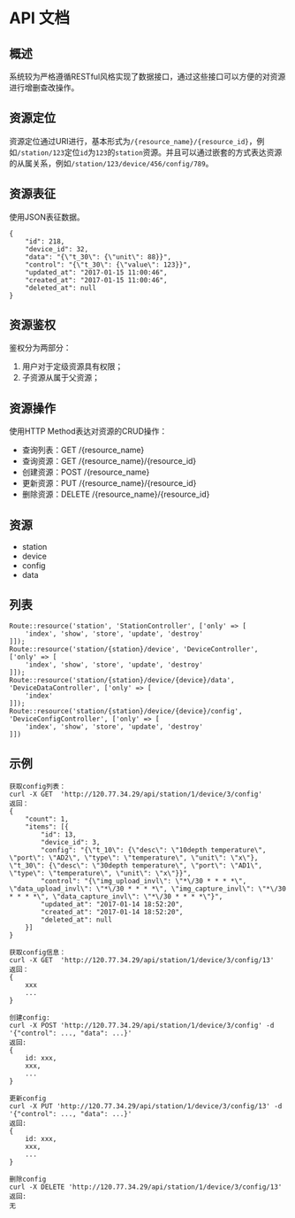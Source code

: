 # API 文档
## 概述
系统较为严格遵循RESTful风格实现了数据接口，通过这些接口可以方便的对资源进行增删查改操作。

## 资源定位
资源定位通过URI进行，基本形式为`/{resource_name}/{resource_id}`，例如`/station/123`定位`id`为`123`的`station`资源。并且可以通过嵌套的方式表达资源的从属关系，例如`/station/123/device/456/config/789`。

## 资源表征
使用JSON表征数据。
```
{
    "id": 218,
    "device_id": 32,
    "data": "{\"t_30\": {\"unit\": 88}}",
    "control": "{\"t_30\": {\"value\": 123}}",
    "updated_at": "2017-01-15 11:00:46",
    "created_at": "2017-01-15 11:00:46",
    "deleted_at": null
}
```

## 资源鉴权
鉴权分为两部分：  
1. 用户对于定级资源具有权限；  
2. 子资源从属于父资源；

## 资源操作
使用HTTP Method表达对资源的CRUD操作：
* 查询列表：GET /{resource_name}
* 查询资源：GET /{resource_name}/{resource_id}
* 创建资源：POST /{resource_name}
* 更新资源：PUT /{resource_name}/{resource_id}
* 删除资源：DELETE /{resource_name}/{resource_id}

## 资源
* station
* device
* config
* data

## 列表
```
Route::resource('station', 'StationController', ['only' => [
    'index', 'show', 'store', 'update', 'destroy'
]]);    
Route::resource('station/{station}/device', 'DeviceController', ['only' => [
    'index', 'show', 'store', 'update', 'destroy'
]]);
Route::resource('station/{station}/device/{device}/data', 'DeviceDataController', ['only' => [
    'index'
]]);
Route::resource('station/{station}/device/{device}/config', 'DeviceConfigController', ['only' => [
    'index', 'show', 'store', 'update', 'destroy'
]])
```

## 示例
```
获取config列表：
curl -X GET  'http://120.77.34.29/api/station/1/device/3/config'
返回：
{
    "count": 1,
    "items": [{
        "id": 13,
        "device_id": 3,
        "config": "{\"t_10\": {\"desc\": \"10depth temperature\", \"port\": \"AD2\", \"type\": \"temperature\", \"unit\": \"x\"}, \"t_30\": {\"desc\": \"30depth temperature\", \"port\": \"AD1\", \"type\": \"temperature\", \"unit\": \"x\"}}",
        "control": "{\"img_upload_invl\": \"*\/30 * * * *\", \"data_upload_invl\": \"*\/30 * * * *\", \"img_capture_invl\": \"*\/30 * * * *\", \"data_capture_invl\": \"*\/30 * * * *\"}",
        "updated_at": "2017-01-14 18:52:20",
        "created_at": "2017-01-14 18:52:20",
        "deleted_at": null
    }]
}

获取config信息：
curl -X GET  'http://120.77.34.29/api/station/1/device/3/config/13'
返回：
{
    xxx
    ...
}

创建config:
curl -X POST 'http://120.77.34.29/api/station/1/device/3/config' -d '{"control": ..., "data": ...}'
返回:
{
    id: xxx,
    xxx,
    ...
}

更新config
curl -X PUT 'http://120.77.34.29/api/station/1/device/3/config/13' -d '{"control": ..., "data": ...}'
返回:
{
    id: xxx,
    xxx,
    ...
}

删除config
curl -X DELETE 'http://120.77.34.29/api/station/1/device/3/config/13'
返回:
无
```